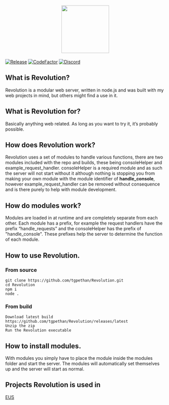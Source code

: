 <h1 align="center">
  <img align="center" height="150" src="http://ethanus.ml/images/Revolution.png">
</h1>

[![Release](https://img.shields.io/github/v/release/tgpethan/revolution.svg)](https://github.com/tgpethan/Revolution/releases/latest)
[![CodeFactor](https://www.codefactor.io/repository/github/tgpethan/revolution/badge)](https://www.codefactor.io/repository/github/tgpethan/revolution)
[![Discord](https://img.shields.io/discord/477024246959308810?color=7289da&label=Discord&logo=discord&logoColor=ffffff)](https://discord.gg/BV8QGn6)
## What is Revolution?
Revolution is a modular web server, written in node.js and was built with my web projects in mind, but others might find a use in it.

## What is Revolution for?
Basically anything web related. As long as you want to try it, it’s probably possible.
## How does Revolution work?
Revolution uses a set of modules to handle various functions, there are two modules included with the repo and builds, these being consoleHelper and example_request_handler. consoleHelper is a required module and as such the server will not start without it although nothing is stopping you from making your own module with the module identifier of **handle_console**, however example_request_handler can be removed without consequence and is there purely to help with module development.
## How do modules work?
Modules are loaded in at runtime and are completely separate from each other. Each module has a prefix, for example the request handlers have the prefix “handle_requests” and the consoleHelper has the prefix of "handle_console". These prefixes help the server to determine the function of each module.
## How to use Revolution.
### From source
```
git clone https://github.com/tgpethan/Revolution.git
cd Revolution
npm i
node .
```
### From build
```
Download latest build https://github.com/tgpethan/Revolution/releases/latest
Unzip the zip
Run the Revolution executable
```
## How to install modules.
With modules you simply have to place the module inside the modules folder and start the server.
The modules will automatically set themselves up and the server will start as normal.
## Projects Revolution is used in
[EUS](https://github.com/tgpethan/EUS/)
